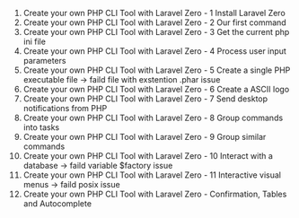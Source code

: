 01. Create your own PHP CLI Tool with Laravel Zero - 1 Install Laravel Zero
02. Create your own PHP CLI Tool with Laravel Zero - 2 Our first command
03. Create your own PHP CLI Tool with Laravel Zero - 3 Get the current php ini file
04. Create your own PHP CLI Tool with Laravel Zero - 4 Process user input parameters
05. Create your own PHP CLI Tool with Laravel Zero - 5 Create a single PHP executable file -> faild file with exstention .phar issue
06. Create your own PHP CLI Tool with Laravel Zero - 6 Create a ASCII logo
07. Create your own PHP CLI Tool with Laravel Zero - 7 Send desktop notifications from PHP
08. Create your own PHP CLI Tool with Laravel Zero - 8 Group commands into tasks
09. Create your own PHP CLI Tool with Laravel Zero - 9 Group similar commands
10. Create your own PHP CLI Tool with Laravel Zero - 10 Interact with a database -> faild variable $factory issue
11. Create your own PHP CLI Tool with Laravel Zero - 11 Interactive visual menus -> faild posix issue
12. Create your own PHP CLI Tool with Laravel Zero - Confirmation, Tables and Autocomplete